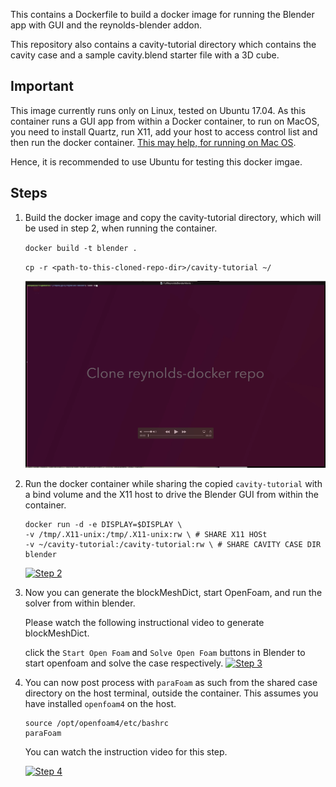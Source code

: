 This contains a Dockerfile to build a docker image for running the Blender app
with GUI and the reynolds-blender addon.

This repository also contains a cavity-tutorial directory which contains the
cavity case and a sample cavity.blend starter file with a 3D cube.

Important
---

This image currently runs only on Linux, tested on Ubuntu 17.04. As this
container runs a GUI app from within a Docker container, to run on MacOS, you
need to install Quartz, run X11, add your host to access control list and then
run the docker container. [This may help, for running on Mac
OS](http://sourabhbajaj.com/blog/2017/02/07/gui-applications-docker-mac/).

Hence, it is recommended to use Ubuntu for testing this docker imgae.

Steps
---

1. Build the docker image and copy the cavity-tutorial directory, which will be
   used in step 2, when running the container.

    `docker build -t blender .`
    
    `cp -r <path-to-this-cloned-repo-dir>/cavity-tutorial ~/`

   [![Step 1](doc/images/step1.png)]( https://vimeo.com/221992666 "Step1 - Click to Watch!")

2. Run the docker container while sharing the copied `cavity-tutorial` with a
   bind volume and the X11 host to drive the Blender GUI from within the
   container.

    ```
    docker run -d -e DISPLAY=$DISPLAY \
    -v /tmp/.X11-unix:/tmp/.X11-unix:rw \ # SHARE X11 HOSt
    -v ~/cavity-tutorial:/cavity-tutorial:rw \ # SHARE CAVITY CASE DIR
    blender
   ```

   [![Step 2](doc/images/step2.png)]( https://vimeo.com/221992666 "Step2 - Click to Watch!")

3. Now you can generate the blockMeshDict, start OpenFoam, and run the solver
   from within blender. 

   Please watch the following instructional video to generate blockMeshDict.

   click the `Start Open Foam` and `Solve Open Foam` buttons in Blender to
   start openfoam and solve the case respectively.
   [![Step 3](doc/images/step3.png)]( https://vimeo.com/221992666 "Step3 - Click to Watch!")

4. You can now post process with `paraFoam` as such from the shared case
   directory on the host terminal, outside the container. This assumes you have
   installed `openfoam4` on the host.

   ```
   source /opt/openfoam4/etc/bashrc
   paraFoam
   ```
   You can watch the instruction video for this step.

   [![Step 4](doc/images/step4.png)]( https://vimeo.com/221992666 "Step4 - Click to Watch!")
